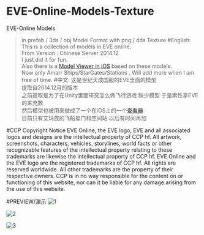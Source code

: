 # EVE-Online-Models-Texture
EVE-Online Models   

>in prefab / 3ds / obj Model Format with png / dds Texture
#English:
This is a collection of models in EVE online.  
From Version : Chinese Server 2014.12  
I just did it for fun.   
Also there is a [Model Viewer in iOS](https://itunes.apple.com/us/app/eve-ai-ma-zu-mo-xing-cha-kan/id983955784?l=zh&ls=1&mt=8) based on these models.  
Now only Amarr Ships/StarGates/Stations . Will add more when I am free of time.
#中文:
这是世纪天成国服的EVE里面的模型  
提取自2014.12月的版本  
之前提取是为了在Unity里面研究怎么做飞行游戏 缺少模型 于是索性拿EVE的来充数    
然后模型也被用来做成了一个在iOS上的一个[查看器](https://itunes.apple.com/us/app/eve-ai-ma-zu-mo-xing-cha-kan/id983955784?l=zh&ls=1&mt=8)  
目前只有艾玛族的飞船星门和空间站 以后有时间再加

#CCP Copyright Notice
EVE Online, the EVE logo, EVE and all associated logos and designs are the intellectual property of CCP hf. All artwork, screenshots, characters, vehicles, storylines, world facts or other recognizable features of the intellectual property relating to these trademarks are likewise the intellectual property of CCP hf. EVE Online and the EVE logo are the registered trademarks of CCP hf. All rights are reserved worldwide. All other trademarks are the property of their respective owners. CCP is in no way responsible for the content on or functioning of this website, nor can it be liable for any damage arising from the use of this website.

#PREVIEW/演示
![1](https://github.com/JustinFincher/EVE-Online-Models-Textures/blob/master/Preview_Pics/1.png?raw=true)

![2](https://github.com/JustinFincher/EVE-Online-Models-Textures/blob/master/Preview_Pics/2.png?raw=true)

![3](https://github.com/JustinFincher/EVE-Online-Models-Textures/blob/master/Preview_Pics/3.png?raw=true)
